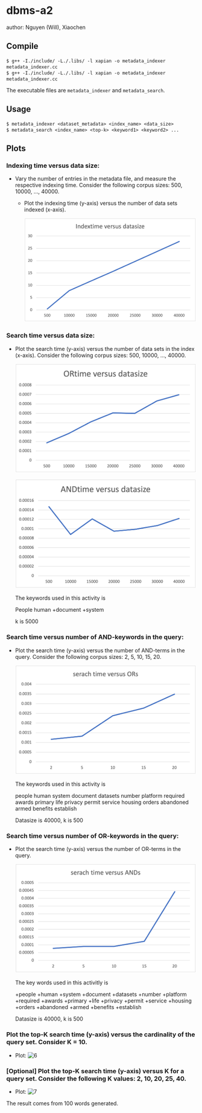 # dbms-a2

author: Nguyen (Will), Xiaochen

## Compile
    $ g++ -I./include/ -L./.libs/ -l xapian -o metadata_indexer metadata_indexer.cc
    $ g++ -I./include/ -L./.libs/ -l xapian -o metadata_indexer metadata_indexer.cc
The executable files are `metadata_indexer` and `metadata_search`.

## Usage
    $ metadata_indexer <dataset_metadata> <index_name> <data_size>
    $ metadata_search <index_name> <top-k> <keyword1> <keyword2> ...

## Plots

### Indexing time versus data size:
* Vary the number of entries in the metadata file, and measure the respective indexing time. Consider the following corpus sizes: 500, 10000, ..., 40000.
  * Plot the indexing time (y-axis) versus the number of data sets indexed (x-axis).
  
    ![1](./index_datasize.png)
    
### Search time versus data size:
  * Plot the search time (y-axis) versus the number of data sets in the index (x-axis). Consider the following corpus sizes: 500, 10000, ..., 40000.
  
    ![2](./OR_datasize.png)
    
    ![2](./AND_datasize.png)
    
    The keywords used in this activity is 
    
    People human +document +system
    
    k is 5000
### Search time versus number of AND-keywords in the query:
  * Plot the search time (y-axis) versus the number of AND-terms in the query. Consider the following corpus sizes: 2, 5, 10, 15, 20.
  
    ![4](./search_ANDs.png)
    
    The keywords used in this activity is
    
    people human system document datasets number platform required awards primary life privacy permit service housing orders abandoned armed benefits establish
    
    
    
    Datasize is 40000, k is 500
### Search time versus number of OR-keywords in the query:
  * Plot the search time (y-axis) versus the number of OR-terms in the query.
  
    ![5](./search_ORs.png)
    
    The key words used in this activitly is 
    
    +people +human +system +document +datasets +number +platform +required +awards +primary +life +privacy +permit +service +housing +orders +abandoned +armed +benefits +establish
    
    Datasize is 40000, k is 500
### Plot the top-K search time (y-axis) versus the cardinality of the query set. Consider K = 10.
* Plot:
    ![6](./)
        

### [Optional] Plot the top-K search time (y-axis) versus K for a query set. Consider the following K values: 2, 10, 20, 25, 40.
* Plot:
    ![7](./)

The result comes from 100 words generated.
